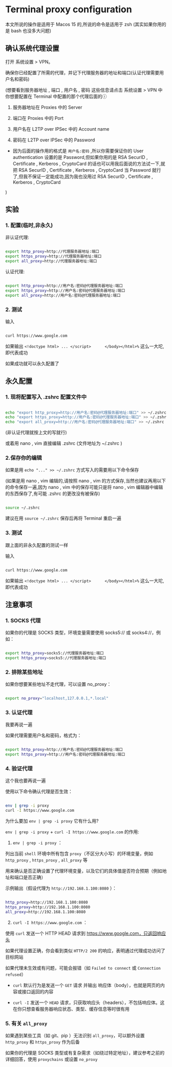 # Terminal proxy configuration

本文所说的操作是适用于 Macos 15 的,所说的命令是适用于 zsh (其实如果你用的是 bash 也没多大问题)

## 确认系统代理设置

打开 系统设置 > VPN。

确保你已经配置了所需的代理，并记下代理服务器的地址和端口(认证代理需要用户名和密码)

(想要看到服务器地址 , 端口 , 用户名 , 密码 这些信息请点击 系统设置 > VPN 中你想要配置在 Terminal 中配置的那个代理后面的ⓘ


1. 服务器地址在 Proxies 中的 Server

2. 端口在 Proxies 中的 Port

3. 用户名在 L2TP over IPSec 中的 Account name

4. 密码在 L2TP over IPSec 中的 Password

* 因为后面的操作用的格式是 ```用户名:密码``` ,所以你需要保证你的 User authentication 设置的是 Password,但如果你用的是 RSA SecurID , Certificate , Kerberos , CryptoCard 的话也可以用我后面说的方法试一下,就把 RSA SecurID , Certificate , Kerberos , CryptoCard 当 Password 就行了,但我不保证一定能成功,因为我也没用过 RSA SecurID , Certificate , Kerberos , CryptoCard

)

## 实验

### 1. 配置(临时,非永久)

非认证代理:

```zsh

export http_proxy=http://代理服务器地址:端口
export https_proxy=http://代理服务器地址:端口
export all_proxy=http://代理服务器地址:端口

```

认证代理:

```zsh

export http_proxy=http://用户名:密码@代理服务器地址:端口
export https_proxy=http://用户名:密码@代理服务器地址:端口
export all_proxy=http://用户名:密码@代理服务器地址:端口

```

### 2. 测试

输入

```zsh

curl https://www.google.com

```

如果输出 ```<!doctype html> ... </script>      </body></html>%``` 这么一大坨,即代表成功

如果成功就可以永久配置了

## 永久配置

### 1. 现将配置写入 .zshrc 配置文件中

```zsh

echo "export http_proxy=http://用户名:密码@代理服务器地址:端口" >> ~/.zshrc
echo "export https_proxy=http://用户名:密码@代理服务器地址:端口" >> ~/.zshrc
echo "export all_proxy=http://用户名:密码@代理服务器地址:端口" >> ~/.zshrc

```

(非认证代理就按上文的写就行)

或着用 nano , vim 直接编辑 .zshrc (文件地址为 ~/.zshrc )

### 2.保存你的编辑

如果是用 ```echo "..." >> ~/.zshrc``` 方式写入的需要用以下命令保存

(如果是用 nano , vim 编辑的,请按照 nano , vim 的方式保存,当然也建议再用以下的命令保存一遍,因为 nano , vim 中的保存可能只是将 nano , vim 编辑器中编辑的东西保存了,有可能 .zshrc 的更改没有被保存)

```zsh

source ~/.zshrc

```

建议在用 ```source ~/.zshrc``` 保存后再将 Terminal 重启一遍

### 3. 测试

跟上面的非永久配置的测试一样

输入

```zsh

curl https://www.google.com

```

如果输出 ```<!doctype html> ... </script>      </body></html>%``` 这么一大坨,即代表成功

## 注意事项

### 1. SOCKS 代理

如果你的代理是 SOCKS 类型，环境变量需要使用 socks5:// 或 socks4://，例如：

```zsh

export http_proxy=socks5://代理服务器地址:端口
export https_proxy=socks5://代理服务器地址:端口

```

### 2. 排除某些地址

如果你想要某些地址不走代理，可以设置 no_proxy：

```zsh

export no_proxy="localhost,127.0.0.1,*.local"

```

### 3. 认证代理

我要再说一遍

如果代理需要用户名和密码，格式为：

```zsh

export http_proxy=http://用户名:密码@代理服务器地址:端口
export https_proxy=http://用户名:密码@代理服务器地址:端口

```

### 4. 验证代理

这个我也要再说一遍

使用以下命令确认代理是否生效：

```zsh

env | grep -i proxy
curl -I https://www.google.com

```

为什么要加 ```env | grep -i proxy``` 它有什么用?

```env | grep -i proxy``` + ```curl -I https://www.google.com``` 的作用:

1. ```env | grep -i proxy``` ：

列出当前 ```shell``` 环境中所有包含 ```proxy```（不区分大小写）的环境变量，例如 ```http_proxy``` , ```https_proxy``` , ```all_proxy``` 等

用来确认是否正确设置了代理环境变量，以及它们的具体值是否符合预期（例如地址和端口是否正确）

示例输出（假设代理为 ```http://192.168.1.100:8080``` ）：

```zsh

http_proxy=http://192.168.1.100:8080
https_proxy=http://192.168.1.100:8080
all_proxy=http://192.168.1.100:8080

```

2. ```curl -I https://www.google.com``` ：

使用 ```curl``` 发送一个 HTTP HEAD 请求到 https://www.google.com，只返回响应头

如果代理设置正确，你会看到类似 ```HTTP/2 200``` 的响应，表明通过代理成功访问了目标网站

如果代理未生效或有问题，可能会报错（如 ```Failed to connect``` 或 ```Connection refused```）

* ```curl``` 默认行为是发送一个 ```GET``` 请求 并输出 响应体（body），也就是网页的内容或接口返回的内容

* ```curl -I``` 发送一个 ```HEAD``` 请求，只获取响应头（headers），不包括响应体。这在你只想查看服务器响应状态、类型、缓存信息等时很有用

### 5. 有关 ```all_proxy```

如果遇到某些工具（如 git、pip ）无法识别 ```all_proxy```，可以额外设置 ```http_proxy``` 和 ```https_proxy``` 作为后备

如果你的代理是 SOCKS 类型或有复杂需求（如绕过特定地址），建议参考之前的详细回答，使用 ```proxychains``` 或设置 ```no_proxy```